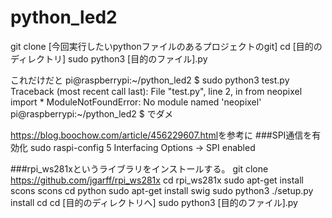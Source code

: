 # python_led2

git clone [今回実行したいpythonファイルのあるプロジェクトのgit]
cd [目的のディレクトリ]
sudo python3 [目的のファイル].py

これだけだと
pi@raspberrypi:~/python_led2 $ sudo python3 test.py
Traceback (most recent call last):
  File "test.py", line 2, in <module>
    from neopixel import *
ModuleNotFoundError: No module named 'neopixel'
pi@raspberrypi:~/python_led2 $ 
でダメ

<https://blog.boochow.com/article/456229607.html>を参考に
###SPI通信を有効化
sudo raspi-config
5 Interfacing Options -> SPI enabled

###rpi_ws281xというライブラリをインストールする。
git clone https://github.com/jgarff/rpi_ws281x 
cd rpi_ws281x
sudo apt-get install scons
scons
cd python
sudo apt-get install swig
sudo python3 ./setup.py install
cd
cd [目的のディレクトリへ]
sudo python3 [目的のファイル].py
